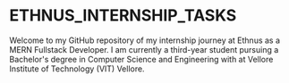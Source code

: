 # ETHNUS_INTERNSHIP_TASKS
Welcome to my GitHub repository of my internship journey at Ethnus as a MERN Fullstack Developer. 
I am currently a third-year student pursuing a Bachelor's degree in Computer Science and Engineering with at Vellore Institute of Technology (VIT) Vellore.

